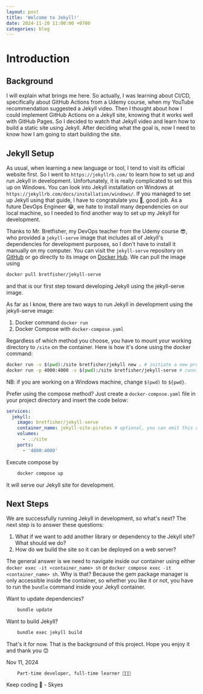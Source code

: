 ```yaml
---
layout: post
title: 'Welcome to Jekyll!'
date: 2024-11-20 11:00:00 +0700
categories: blog
---
```


# Introduction

## Background

I will explain what brings me here. So actually, I was learning about CI/CD, specifically about GitHub Actions from a Udemy course, when my YouTube recommendation suggested a Jekyll video. Then I thought about how I could implement GitHub Actions on a Jekyll site, knowing that it works well with GitHub Pages. So I decided to watch that Jekyll video and learn how to build a static site using Jekyll. After deciding what the goal is, now I need to know how I am going to start building the site.

## Jekyll Setup

As usual, when learning a new language or tool, I tend to visit its official website first. So I went to `https://jekyllrb.com/` to learn how to set up and run Jekyll in development. Unfortunately, it is really complicated to set this up on Windows. You can look into Jekyll installation on Windows at `https://jekyllrb.com/docs/installation/windows/`. If you managed to set up Jekyll using that guide, I have to congratulate you 🚀, good job. As a future DevOps Engineer 😂, we hate to install many dependencies on our local machine, so I needed to find another way to set up my Jekyll for development.

Thanks to Mr. Bretfisher, my DevOps teacher from the Udemy course 😎, who provided a `jekyll-serve` image that includes all of Jekyll's dependencies for development purposes, so I don't have to install it manually on my computer. You can visit the `jekyll-serve` repository on [GitHub](https://github.com/BretFisher/jekyll-serve) or go directly to its image on [Docker Hub](https://hub.docker.com/r/bretfisher/jekyll-serve). We can pull the image using

```sh
docker pull bretfisher/jekyll-serve
```

and that is our first step toward developing Jekyll using the jekyll-serve image.

As far as I know, there are two ways to run Jekyll in development using the jekyll-serve image:

1. Docker command `docker run`
2. Docker Compose with `docker-compose.yaml`

Regardless of which method you choose, you have to mount your working directory to `/site` on the container. Here is how it's done using the docker command:

```sh
docker run -v $(pwd):/site bretfisher/jekyll new . # initiate a new project
docker run -p 4000:4000 -v $(pwd):/site bretfisher/jekyll-serve # running development environment
```

NB: if you are working on a Windows machine, change `$(pwd)` to `${pwd}`.

Prefer using the compose method? Just create a `docker-compose.yaml` file in your project directory and insert the code below:

```yaml
services:
  jekyll:
    image: bretfisher/jekyll-serve
    container_name: jekyll-site-pirates # optional, you can omit this option, or adjust based on your needs
    volumes:
      - .:/site
    ports:
      - '4000:4000'
```

Execute compose by

```sh
    docker compose up
```

It will serve our Jekyll site for development.

## Next Steps

We are successfully running Jekyll in development, so what's next? The next step is to answer these questions:

1. What if we want to add another library or dependency to the Jekyll site? What should we do?
2. How do we build the site so it can be deployed on a web server?

The general answer is we need to navigate inside our container using either `docker exec -it <container_name> sh` or `docker compose exec -it <container_name> sh`. Why is that? Because the gem package manager is only accessible inside the container, so whether you like it or not, you have to run the `bundle` command inside your Jekyll container.

Want to update dependencies?

```sh
    bundle update
```

Want to build Jekyll?

```sh
    bundle exec jekyll build
```

That's it for now. That is the background of this project. Hope you enjoy it and thank you 😊

Nov 11, 2024

```
    Part-time developer, full-time learner 🚀🚀🚀
```

Keep coding 👋 - Skyes
